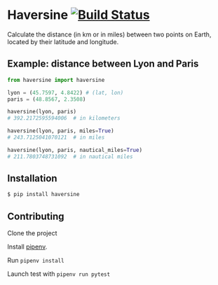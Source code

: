 # Haversine [![Build Status](https://travis-ci.org/mapado/haversine.svg?branch=master)](https://travis-ci.org/mapado/haversine)
Calculate the distance (in km or in miles) between two points on Earth,
located by their latitude and longitude.


## Example: distance between Lyon and Paris
```python
from haversine import haversine

lyon = (45.7597, 4.8422) # (lat, lon)
paris = (48.8567, 2.3508)

haversine(lyon, paris)
# 392.2172595594006  # in kilometers

haversine(lyon, paris, miles=True)
# 243.7125041070121  # in miles

haversine(lyon, paris, nautical_miles=True)
# 211.7803748731092  # in nautical miles
```

## Installation
```bash
$ pip install haversine
```
## Contributing

Clone the project

Install [pipenv](https://github.com/pypa/pipenv).

Run `pipenv install`

Launch test with `pipenv run pytest`


